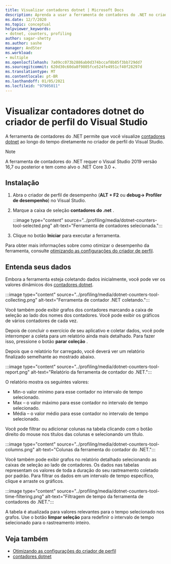 ```yaml
---
title: Visualizar contadores dotnet | Microsoft Docs
description: Aprenda a usar a ferramenta de contadores do .NET no criador de perfil de desempenho do Visual Studio.
ms.date: 12/7/2020
ms.topic: conceptual
helpviewer_keywords:
- dotnet, counters, profiling
author: sagar-shetty
ms.author: sashe
manager: AndSter
ms.workload:
- multiple
ms.openlocfilehash: 7a09cc073b2886ab0d374bccaf8b85f3bb729dd7
ms.sourcegitcommit: 620d30c60da8f9805fce524fe4951cf40f28297d
ms.translationtype: MT
ms.contentlocale: pt-BR
ms.lasthandoff: 01/05/2021
ms.locfileid: "97905011"
---
```

# <a name="visualize-dotnet-counters-from-the-visual-studio-profiler"></a>Visualizar contadores dotnet do criador de perfil do Visual Studio


A ferramenta de contadores do .NET permite que você visualize [contadores dotnet](/dotnet/core/diagnostics/dotnet-counters) ao longo do tempo diretamente no criador de perfil do Visual Studio.


> [!NOTE]
> A ferramenta de contadores do .NET requer o Visual Studio 2019 versão 16,7 ou posterior e tem como alvo o .NET Core 3.0 +.

## <a name="setup"></a>Instalação

1. Abra o criador de perfil de desempenho (**ALT + F2** ou **debug-> Profiler de desempenho**) no Visual Studio.

2. Marque a caixa de seleção **contadores do .net** .

   :::image type="content" source="../profiling/media/dotnet-counters-tool-selected.png" alt-text="Ferramenta de contadores selecionada.":::

3. Clique no botão **Iniciar** para executar a ferramenta.

Para obter mais informações sobre como otimizar o desempenho da ferramenta, consulte [otimizando as configurações do criador de perfil](../profiling/optimize-profiler-settings.md).


## <a name="understand-your-data"></a>Entenda seus dados

Embora a ferramenta esteja coletando dados inicialmente, você pode ver os valores dinâmicos dos [contadores dotnet](/dotnet/core/diagnostics/dotnet-counters).

:::image type="content" source="../profiling/media/dotnet-counters-tool-collecting.png" alt-text="Ferramenta de contador .NET coletando.":::

Você também pode exibir grafos dos contadores marcando a caixa de seleção ao lado dos nomes dos contadores. Você pode exibir os gráficos de vários contadores de cada vez.


Depois de concluir o exercício de seu aplicativo e coletar dados, você pode interromper a coleta para um relatório ainda mais detalhado. Para fazer isso, pressione o botão **parar coleção** .


Depois que o relatório for carregado, você deverá ver um relatório finalizado semelhante ao mostrado abaixo.

:::image type="content" source="../profiling/media/dotnet-counters-tool-report.png" alt-text="Relatório da ferramenta de contador do .NET.":::

O relatório mostra os seguintes valores:

- Min-o valor mínimo para esse contador no intervalo de tempo selecionado.
- Max – o valor máximo para esse contador no intervalo de tempo selecionado.
- Média – o valor médio para esse contador no intervalo de tempo selecionado.

Você pode filtrar ou adicionar colunas na tabela clicando com o botão direito do mouse nos títulos das colunas e selecionando um título.

:::image type="content" source="../profiling/media/dotnet-counters-tool-columns.png" alt-text="Colunas da ferramenta do contador do .NET.":::

Você também pode exibir grafos no relatório detalhado selecionando as caixas de seleção ao lado de contadores. Os dados nas tabelas representam os valores de toda a duração do seu rastreamento coletado por padrão. Para filtrar os dados em um intervalo de tempo específico, clique e arraste os gráficos.

:::image type="content" source="../profiling/media/dotnet-counters-tool-time-filtering.png" alt-text="Filtragem de tempo da ferramenta de contadores do .NET.":::

A tabela é atualizada para valores relevantes para o tempo selecionado nos grafos. Use o botão **limpar seleção** para redefinir o intervalo de tempo selecionado para o rastreamento inteiro.


## <a name="see-also"></a>Veja também

- [Otimizando as configurações do criador de perfil](../profiling/optimize-profiler-settings.md)
- [contadores dotnet](/dotnet/core/diagnostics/dotnet-counters)
